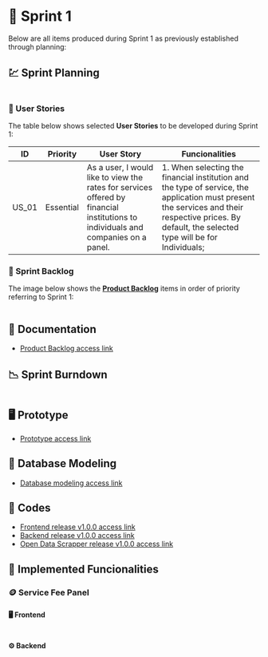 # 🏁 Sprint 1 

Below are all items produced during Sprint 1 as previously established through planning:

## 💹 Sprint Planning

![]()

### 👤 User Stories

The table below shows selected **User Stories** to be developed during Sprint 1:

| ID    | Priority | User Story                                                                                           | Funcionalities                                                                                                       |
| ----- | ---------- | ---------------------------------------------------------------------------------------------------- | --------------------------------------------------------------------------------------------------------------------- |
| US_01 | Essential | As a user, I would like to view the rates for services offered by financial institutions to individuals and companies on a panel. | 1. When selecting the financial institution and the type of service, the application must present the services and their respective prices. By default, the selected type will be for Individuals; |

### 📝 Sprint Backlog

The image below shows the [**Product Backlog**]() items in order of priority referring to Sprint 1:

![]()

## 📂 Documentation

* [Product Backlog access link]()

## 📉 Sprint Burndown

![]()

## 🖥️ Prototype

* [Prototype access link]()

## 🎲 Database Modeling

* [Database modeling access link]()

## 📃 Codes

* [Frontend release v1.0.0 access link]()
* [Backend release v1.0.0 access link]()
* [Open Data Scrapper release v1.0.0 access link]()

## 💫 Implemented Funcionalities

### 🪙 Service Fee Panel

#### 🖥️ Frontend
![]()

#### ⚙️ Backend

![]()
